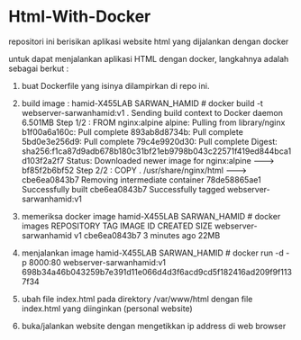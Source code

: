 # Html-With-Docker
repositori ini berisikan aplikasi website html yang dijalankan dengan docker

untuk dapat menjalankan aplikasi HTML dengan docker, langkahnya adalah sebagai berkut :
1. buat Dockerfile yang isinya dilampirkan di repo ini.

2. build image :
    hamid-X455LAB SARWAN_HAMID # docker build -t webserver-sarwanhamid:v1 .
      Sending build context to Docker daemon  6.501MB
      Step 1/2 : FROM nginx:alpine
      alpine: Pulling from library/nginx
      b1f00a6a160c: Pull complete 
      893ab8d8734b: Pull complete 
      5bd0e3e256d9: Pull complete 
      79c4e9920d30: Pull complete 
      Digest: sha256:f1ca87d9adb678b180c31bf21eb9798b043c22571f419ed844bca1d103f2a2f7
      Status: Downloaded newer image for nginx:alpine
       ---> bf85f2b6bf52
      Step 2/2 : COPY . /usr/share/nginx/html
       ---> cbe6ea0843b7
      Removing intermediate container 78de58865ae1
      Successfully built cbe6ea0843b7
      Successfully tagged webserver-sarwanhamid:v1

3. memeriksa docker image
    hamid-X455LAB SARWAN_HAMID # docker images
      REPOSITORY              TAG                 IMAGE ID            CREATED             SIZE
      webserver-sarwanhamid   v1                  cbe6ea0843b7        3 minutes ago       22MB

4. menjalankan image
    hamid-X455LAB SARWAN_HAMID # docker run -d -p 8000:80 webserver-sarwanhamid:v1 
      698b34a46b043259b7e391d11e066d4d3f6acd9cd5f182416ad209f9f1137f34

5. ubah file index.html pada direktory /var/www/html dengan file index.html yang diinginkan (personal website)

6. buka/jalankan website dengan mengetikkan ip address di web browser
